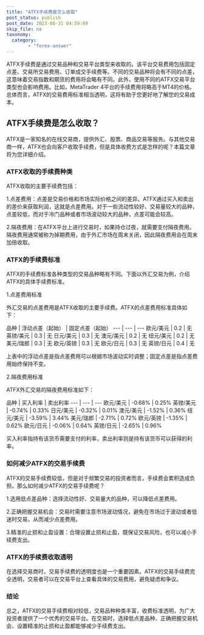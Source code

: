 ```yaml
---
title: "ATFX手续费是怎么收取"
post_status: publish
post_date: 2023-08-31 04:59:09
skip_file: no
taxonomy:
  category:
        - "forex-answer"
---
```


ATFX手续费是通过交易品种和交易平台类型来收取的。该平台交易费用包括固定点差、交易所交易费用、订单成交手续费等。不同的交易品种将会有不同的点差，这意味着交易指数和期货的费用将会略有不同。此外，使用不同的ATFX交易平台类型也会影响费用。比如，MetaTrader 4平台的手续费用将略高于MT4的价格。总体而言，ATFX的交易费用标准相当透明，这将有助于您更好地了解您的交易成本。

## ATFX手续费是怎么收取？

ATFX是一家知名的在线交易商，提供外汇、股票、商品交易等服务。与其他交易商一样，ATFX也会向客户收取手续费，但是具体收费方式是怎样的呢？本篇文章将为您详细介绍。

### ATFX收取的手续费种类

ATFX收取的主要手续费包括：

1.点差费用：点差是交易价格和市场实际价格之间的差异。ATFX通过买入和卖出的差价来获取利润，这就是点差费用。对于一些流动性较好、交易量较大的品种，点差较低，而对于冷门品种或者市场波动较大的品种，点差可能会较高。

2.隔夜费用：在ATFX平台上进行交易时，如果持仓过夜，就需要支付隔夜费用。隔夜费用通常被称为掉期费用，由于外汇市场在周末关闭，因此隔夜费用会在周末加倍收取。

### ATFX的手续费标准

ATFX的手续费标准各种类型的交易品种略有不同。下面以外汇交易为例，介绍ATFX的具体手续费标准。

1.点差费用标准

外汇交易的点差费用是ATFX收取的主要手续费。ATFX的点差费用标准具体如下：

品种 | 浮动点差（起始） | 固定点差（起始） --- | --- | --- 欧元/美元 | 0.2 | 无 英镑/美元 | 0.3 | 无 日元/美元 | 0.3 | 无 澳元/美元 | 0.2 | 无 纽元/美元 | 0.2 | 无 美元/瑞郎 | 0.3 | 无 欧元/英镑 | 0.3 | 无 欧元/日元 | 0.3 | 无 英镑/日元 | 0.4 | 无

上表中的浮动点差是指点差费用可以根据市场波动实时调整；固定点差是指点差费用始终保持不变。

2.隔夜费用标准

ATFX外汇交易的隔夜费用标准如下：

品种 | 买入利率 | 卖出利率 --- | --- | --- 欧元/美元 | -0.68% | 0.25% 英镑/美元 | -0.74% | 0.33% 日元/美元 | -0.32% | 0.01% 澳元/美元 | -1.52% | 0.36% 纽元/美元 | -3.59% | 3.44% 美元/瑞郎 | -2.71% | 0.72% 欧元/英镑 | -1.35% | 0.62% 欧元/日元 | -0.06% | 0.64% 英镑/日元 | -2.65% | 0.96%

买入利率指持有该货币需要支付的利率，卖出利率则是持有该货币可以获得的利率。

### 如何减少ATFX的交易手续费

ATFX的交易手续费较低，但是对于频繁交易的投资者而言，手续费会累积造成负担。那么如何减少ATFX的交易手续费呢？

1.选用低点差品种：选择流动性好、交易量大的品种，可以降低点差费用。

2.正确把握交易机会：交易时需要注意市场波动情况，避免在市场过于波动或者低迷时交易，从而减少点差费用。

3.精准的止损和止盈设置：合理设置止损和止盈，既保证交易风险，也可以减小手续费支出。

### ATFX的手续费收取透明

在选择交易商时，交易手续费的透明度也是一个重要因素。ATFX的交易手续费完全透明，交易者可以在交易平台上查看具体的交易费用，避免疑虑和争议。

### 结论

总之，ATFX的交易手续费相对较低，交易品种种类丰富，收费标准透明，为广大投资者提供了一个优秀的交易平台。在交易时，选择低点差品种、正确把握交易机会、设置精准的止损和止盈都能够减少手续费支出。 
